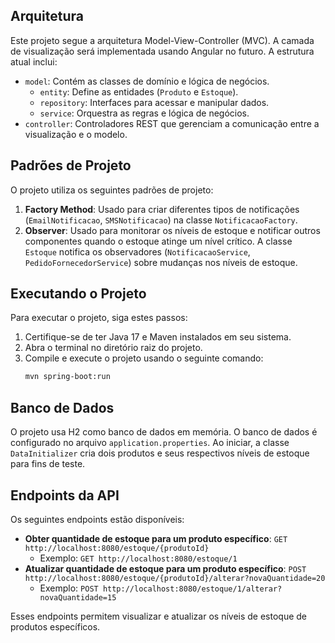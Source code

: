 ## Arquitetura

Este projeto segue a arquitetura Model-View-Controller (MVC). A camada de visualização será implementada usando Angular no futuro. A estrutura atual inclui:

- `model`: Contém as classes de domínio e lógica de negócios.
  - `entity`: Define as entidades (`Produto` e `Estoque`).
  - `repository`: Interfaces para acessar e manipular dados.
  - `service`: Orquestra as regras e lógica de negócios.
- `controller`: Controladores REST que gerenciam a comunicação entre a visualização e o modelo.

## Padrões de Projeto

O projeto utiliza os seguintes padrões de projeto:

1. **Factory Method**: Usado para criar diferentes tipos de notificações (`EmailNotificacao`, `SMSNotificacao`) na classe `NotificacaoFactory`.
2. **Observer**: Usado para monitorar os níveis de estoque e notificar outros componentes quando o estoque atinge um nível crítico. A classe `Estoque` notifica os observadores (`NotificacaoService`, `PedidoFornecedorService`) sobre mudanças nos níveis de estoque.

## Executando o Projeto

Para executar o projeto, siga estes passos:

1. Certifique-se de ter Java 17 e Maven instalados em seu sistema.
2. Abra o terminal no diretório raiz do projeto.
3. Compile e execute o projeto usando o seguinte comando:
   ```sh
   mvn spring-boot:run
   ```

## Banco de Dados

O projeto usa H2 como banco de dados em memória. O banco de dados é configurado no arquivo `application.properties`. Ao iniciar, a classe `DataInitializer` cria dois produtos e seus respectivos níveis de estoque para fins de teste.

## Endpoints da API

Os seguintes endpoints estão disponíveis:

- **Obter quantidade de estoque para um produto específico**: `GET http://localhost:8080/estoque/{produtoId}`
  - Exemplo: `GET http://localhost:8080/estoque/1`
- **Atualizar quantidade de estoque para um produto específico**: `POST http://localhost:8080/estoque/{produtoId}/alterar?novaQuantidade=20`
  - Exemplo: `POST http://localhost:8080/estoque/1/alterar?novaQuantidade=15`

Esses endpoints permitem visualizar e atualizar os níveis de estoque de produtos específicos.

